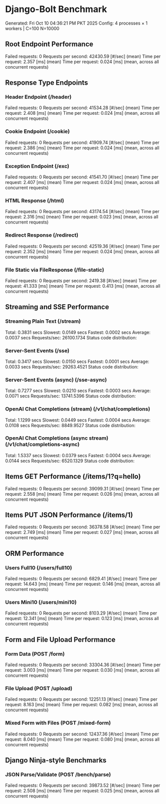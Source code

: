 # Django-Bolt Benchmark
Generated: Fri Oct 10 04:36:21 PM PKT 2025
Config: 4 processes × 1 workers | C=100 N=10000

## Root Endpoint Performance
Failed requests:        0
Requests per second:    42430.59 [#/sec] (mean)
Time per request:       2.357 [ms] (mean)
Time per request:       0.024 [ms] (mean, across all concurrent requests)

## Response Type Endpoints
### Header Endpoint (/header)
Failed requests:        0
Requests per second:    41534.28 [#/sec] (mean)
Time per request:       2.408 [ms] (mean)
Time per request:       0.024 [ms] (mean, across all concurrent requests)
### Cookie Endpoint (/cookie)
Failed requests:        0
Requests per second:    41909.74 [#/sec] (mean)
Time per request:       2.386 [ms] (mean)
Time per request:       0.024 [ms] (mean, across all concurrent requests)
### Exception Endpoint (/exc)
Failed requests:        0
Requests per second:    41541.70 [#/sec] (mean)
Time per request:       2.407 [ms] (mean)
Time per request:       0.024 [ms] (mean, across all concurrent requests)
### HTML Response (/html)
Failed requests:        0
Requests per second:    43174.54 [#/sec] (mean)
Time per request:       2.316 [ms] (mean)
Time per request:       0.023 [ms] (mean, across all concurrent requests)
### Redirect Response (/redirect)
Failed requests:        0
Requests per second:    42519.36 [#/sec] (mean)
Time per request:       2.352 [ms] (mean)
Time per request:       0.024 [ms] (mean, across all concurrent requests)
### File Static via FileResponse (/file-static)
Failed requests:        0
Requests per second:    2419.38 [#/sec] (mean)
Time per request:       41.333 [ms] (mean)
Time per request:       0.413 [ms] (mean, across all concurrent requests)

## Streaming and SSE Performance
### Streaming Plain Text (/stream)
  Total:	0.3831 secs
  Slowest:	0.0149 secs
  Fastest:	0.0002 secs
  Average:	0.0037 secs
  Requests/sec:	26100.1734
Status code distribution:
### Server-Sent Events (/sse)
  Total:	0.3417 secs
  Slowest:	0.0150 secs
  Fastest:	0.0001 secs
  Average:	0.0033 secs
  Requests/sec:	29263.4521
Status code distribution:
### Server-Sent Events (async) (/sse-async)
  Total:	0.7277 secs
  Slowest:	0.0210 secs
  Fastest:	0.0003 secs
  Average:	0.0071 secs
  Requests/sec:	13741.5396
Status code distribution:
### OpenAI Chat Completions (stream) (/v1/chat/completions)
  Total:	1.1299 secs
  Slowest:	0.0449 secs
  Fastest:	0.0004 secs
  Average:	0.0108 secs
  Requests/sec:	8849.9527
Status code distribution:
### OpenAI Chat Completions (async stream) (/v1/chat/completions-async)
  Total:	1.5337 secs
  Slowest:	0.0379 secs
  Fastest:	0.0004 secs
  Average:	0.0144 secs
  Requests/sec:	6520.1329
Status code distribution:

## Items GET Performance (/items/1?q=hello)
Failed requests:        0
Requests per second:    39099.31 [#/sec] (mean)
Time per request:       2.558 [ms] (mean)
Time per request:       0.026 [ms] (mean, across all concurrent requests)

## Items PUT JSON Performance (/items/1)
Failed requests:        0
Requests per second:    36378.58 [#/sec] (mean)
Time per request:       2.749 [ms] (mean)
Time per request:       0.027 [ms] (mean, across all concurrent requests)

## ORM Performance
### Users Full10 (/users/full10)
Failed requests:        0
Requests per second:    6829.41 [#/sec] (mean)
Time per request:       14.643 [ms] (mean)
Time per request:       0.146 [ms] (mean, across all concurrent requests)
### Users Mini10 (/users/mini10)
Failed requests:        0
Requests per second:    8103.29 [#/sec] (mean)
Time per request:       12.341 [ms] (mean)
Time per request:       0.123 [ms] (mean, across all concurrent requests)

## Form and File Upload Performance
### Form Data (POST /form)
Failed requests:        0
Requests per second:    33304.36 [#/sec] (mean)
Time per request:       3.003 [ms] (mean)
Time per request:       0.030 [ms] (mean, across all concurrent requests)
### File Upload (POST /upload)
Failed requests:        0
Requests per second:    12251.13 [#/sec] (mean)
Time per request:       8.163 [ms] (mean)
Time per request:       0.082 [ms] (mean, across all concurrent requests)
### Mixed Form with Files (POST /mixed-form)
Failed requests:        0
Requests per second:    12437.36 [#/sec] (mean)
Time per request:       8.040 [ms] (mean)
Time per request:       0.080 [ms] (mean, across all concurrent requests)

## Django Ninja-style Benchmarks
### JSON Parse/Validate (POST /bench/parse)
Failed requests:        0
Requests per second:    39873.52 [#/sec] (mean)
Time per request:       2.508 [ms] (mean)
Time per request:       0.025 [ms] (mean, across all concurrent requests)
